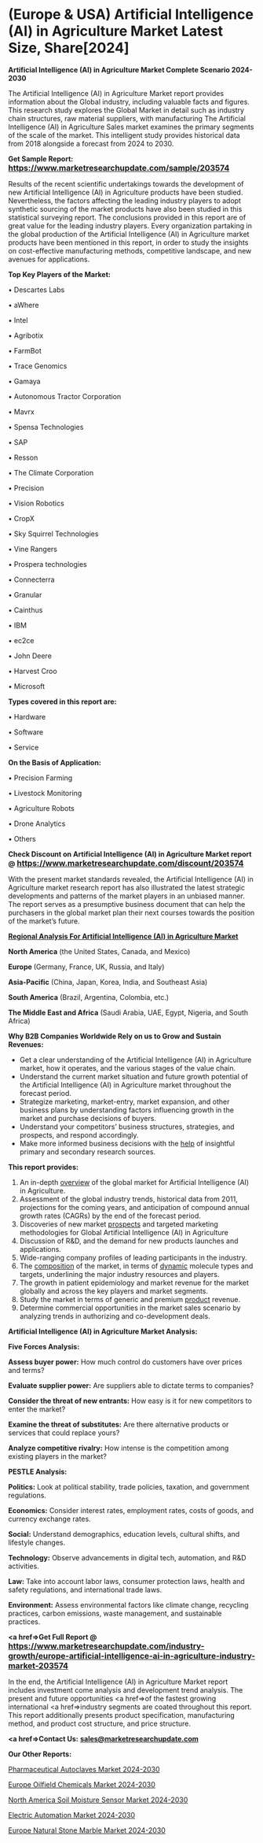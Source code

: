 # (Europe & USA) Artificial Intelligence (AI) in Agriculture Market Latest Size, Share[2024]

<strong>Artificial Intelligence (AI) in Agriculture Market Complete Scenario 2024-2030</strong>

The Artificial Intelligence (AI) in Agriculture Market report provides information about the Global industry, including valuable facts and figures. This research study explores the Global Market in detail such as industry chain structures, raw material suppliers, with manufacturing The Artificial Intelligence (AI) in Agriculture Sales market examines the primary segments of the scale of the market. This intelligent study provides historical data from 2018 alongside a forecast from 2024 to 2030.

<strong>Get Sample Report: <a href=https://www.marketresearchupdate.com/sample/203574><font size=3 color=#0000ff>https://www.marketresearchupdate.com/sample/203574</font></a></strong>

Results of the recent scientific undertakings towards the development of new Artificial Intelligence (AI) in Agriculture products have been studied. Nevertheless, the factors affecting the leading industry players to adopt synthetic sourcing of the market products have also been studied in this statistical surveying report. The conclusions provided in this report are of great value for the leading industry players. Every organization partaking in the global production of the Artificial Intelligence (AI) in Agriculture market products have been mentioned in this report, in order to study the insights on cost-effective manufacturing methods, competitive landscape, and new avenues for applications.

<strong>Top Key Players of the Market:</strong>

• Descartes Labs

• aWhere

• Intel

• Agribotix

• FarmBot

• Trace Genomics

• Gamaya

• Autonomous Tractor Corporation

• Mavrx

• Spensa Technologies

• SAP

• Resson

• The Climate Corporation

• Precision

• Vision Robotics

• CropX

• Sky Squirrel Technologies

• Vine Rangers

• Prospera technologies

• Connecterra

• Granular

• Cainthus

• IBM

• ec2ce

• John Deere

• Harvest Croo

• Microsoft

<strong>Types covered in this report are: </strong>

• Hardware

• Software

• Service

<strong>On the Basis of Application:</strong>

• Precision Farming

• Livestock Monitoring

• Agriculture Robots

• Drone Analytics

• Others

<strong>Check Discount on Artificial Intelligence (AI) in Agriculture Market report @ <a href=https://www.marketresearchupdate.com/discount/203574><font size=3 color=#0000ff>https://www.marketresearchupdate.com/discount/203574</font></a></strong>

With the present market standards revealed, the Artificial Intelligence (AI) in Agriculture market research report has also illustrated the latest strategic developments and patterns of the market players in an unbiased manner. The report serves as a presumptive business document that can help the purchasers in the global market plan their next courses towards the position of the market’s future.

<strong><u><b>Regional Analysis For Artificial Intelligence (AI) in Agriculture Market</b></u></strong>

<strong><b>North America</b></strong> (the United States, Canada, and Mexico)

<strong><b>Europe </b></strong>(Germany, France, UK, Russia, and Italy)

<strong><b>Asia-Pacific</b></strong> (China, Japan, Korea, India, and Southeast Asia)

<strong><b>South America</b></strong> (Brazil, Argentina, Colombia, etc.)

<strong><b>The Middle East and Africa</b></strong> (Saudi Arabia, UAE, Egypt, Nigeria, and South Africa)

<strong>Why B2B Companies Worldwide Rely on us to Grow and Sustain Revenues:</strong>
<ul>
  <li>Get a clear understanding of the Artificial Intelligence (AI) in Agriculture market, how it operates, and the various stages of the value chain.</li>
  <li>Understand the current market situation and future growth potential of the Artificial Intelligence (AI) in Agriculture market throughout the forecast period.</li>
  <li>Strategize marketing, market-entry, market expansion, and other business plans by understanding factors influencing growth in the market and purchase decisions of buyers.</li>
  <li>Understand your competitors’ business structures, strategies, and prospects, and respond accordingly.</li>
  <li>Make more informed business decisions with the <a href=ASDF991299>help</a> of insightful primary and secondary research sources.</li>
</ul>
<strong>This report provides:</strong>
<ol>
  <li>An in-depth <a href=>overview</a> of the global market for Artificial Intelligence (AI) in Agriculture.</li>
  <li>Assessment of the global industry trends, historical data from 2011, projections for the coming years, and anticipation of compound annual growth rates (CAGRs) by the end of the forecast period.</li>
  <li>Discoveries of new market <a href=>prospects</a> and targeted marketing methodologies for Global Artificial Intelligence (AI) in Agriculture</li>
  <li>Discussion of R&amp;D, and the demand for new products launches and applications.</li>
  <li>Wide-ranging company profiles of leading participants in the industry.</li>
  <li>The <a href=ASDF881288>composition</a> of the market, in terms of <a href=>dynamic</a> molecule types and targets, underlining the major industry resources and players.</li>
  <li>The growth in patient epidemiology and market revenue for the market globally and across the key players and market segments.</li>
  <li>Study the market in terms of generic and premium <a href=>product</a> revenue.</li>
  <li>Determine commercial opportunities in the market sales scenario by analyzing trends in authorizing and co-development deals.</li>
</ol>

<strong>Artificial Intelligence (AI) in Agriculture Market Analysis:</strong>

<strong>Five Forces Analysis:</strong>

<strong>Assess buyer power:</strong> How much control do customers have over prices and terms?

<strong>Evaluate supplier power:</strong> Are suppliers able to dictate terms to companies?

<strong>Consider the threat of new entrants:</strong> How easy is it for new competitors to enter the market?

<strong>Examine the threat of substitutes:</strong> Are there alternative products or services that could replace yours?

<strong>Analyze competitive rivalry:</strong> How intense is the competition among existing players in the market?

<strong>PESTLE Analysis:</strong>

<strong>Politics:</strong> Look at political stability, trade policies, taxation, and government regulations.

<strong>Economics:</strong> Consider interest rates, employment rates, costs of goods, and currency exchange rates.

<strong>Social:</strong> Understand demographics, education levels, cultural shifts, and lifestyle changes.

<strong>Technology:</strong> Observe advancements in digital tech, automation, and R&D activities.

<strong>Law:</strong> Take into account labor laws, consumer protection laws, health and safety regulations, and international trade laws.

<strong>Environment:</strong> Assess environmental factors like climate change, recycling practices, carbon emissions, waste management, and sustainable practices.

<strong><a href=>Get Full Report</a> @ <a href=https://www.marketresearchupdate.com/industry-growth/europe-artificial-intelligence-ai-in-agriculture-industry-market-203574><font size=3 color=#0000ff>https://www.marketresearchupdate.com/industry-growth/europe-artificial-intelligence-ai-in-agriculture-industry-market-203574</font></a></strong>

In the end, the Artificial Intelligence (AI) in Agriculture Market report includes investment come analysis and development trend analysis. The present and future opportunities <a href=>of</a> the fastest growing international <a href=>industry</a> segments are coated throughout this report. This report additionally presents product specification, manufacturing method, and product cost structure, and price structure.

<strong><a href=><strong>Contact Us:</strong></a></strong>
<strong>sales@marketresearchupdate.com</strong>

<strong>Our Other Reports:</strong>

<a href=https://www.linkedin.com/pulse/pharmaceutical-autoclaves-market-pointing-capture>Pharmaceutical Autoclaves Market 2024-2030</a>

<a href=https://www.linkedin.com/pulse/europe-oilfield-chemicals-market-size-technologies>Europe Oilfield Chemicals Market 2024-2030</a>

<a href=https://www.linkedin.com/pulse/north-america-soil-moisture-sensor-market-2023-new-comprehensive>North America Soil Moisture Sensor Market 2024-2030</a>

<a href=https://www.linkedin.com/pulse/electric-automation-market-2023-analysis-yqqsf/>Electric Automation Market 2024-2030</a>

<a href=https://www.linkedin.com/pulse/europe-natural-stone-marble-market-b5s1f/>Europe Natural Stone Marble Market 2024-2030</a>

